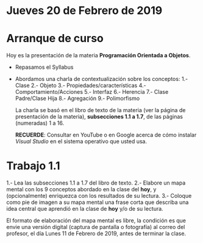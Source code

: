 # Jueves 20 de Febrero de 2019

# Arranque de curso

Hoy es la presentación de la materia **Programación Orientada a Objetos**.

- Repasamos el Syllabus
- Abordamos una charla de contextualización sobre los conceptos:
  1.- Clase
  2.- Objeto
  3.- Propiedades/características
  4.- Comportamiento/Acciones
  5.- Interfaz
  6.- Herencia
  7.- Clase Padre/Clase Hija
  8.- Agregación
  9.- Polimorfismo
  
  La charla se basó en el libro de texto de la materia (ver la página de presentación de la materia), **subsecciones 1.1 a 1.7**, de las páginas (numeradas) 1 a 16.
  
  **RECUERDE**: Consultar en YouTube o en Google acerca de cómo instalar *Visual Studio* en el sistema operativo que usted usa.
  
  
#  Trabajo 1.1
  1.- Lea las subsecciones 1.1 a 1.7 del libro de texto.
  2.- Elabore un mapa mental con los 9 conceptos abordado en la clase del **hoy**, y (opcionalmente) enriquezca con los resultados de su lectura.
  3.- Coloque como pie de imagen a su mapa mental una frase corta que describa una idea central que aprendió en la clase de **hoy** y/o de su lectura.
  
 El formato de elaboración del mapa mental es libre, la condición es que envie una versión digital (captura de pantalla o fotografía) al correo del profesor, el día Lunes 11 de Febrero de 2019, antes de terminar la clase.
  